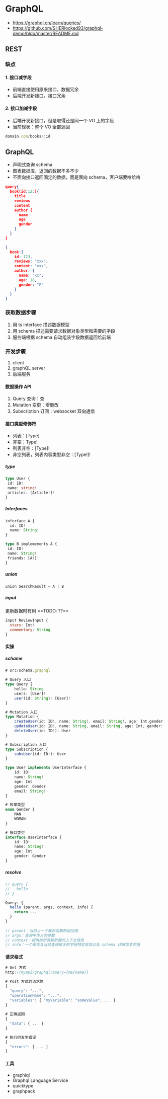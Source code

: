 # **GraphQL**

* <https://graphql.cn/learn/queries/>
* <https://github.com/SHERlocked93/graphql-demo/blob/master/README.md>

## REST

### 缺点

#### 1. 接口减字段

* 前端直接使用原来接口，数据冗余
* 后端开发新接口，接口冗余

#### 2. 接口加减字段

* 后端开发新接口，但是取得还是同一个 VO 上的字段
* 当前现状：整个 VO 全部返回

```js
domain.com/books/:id
```

## GraphQL

* 声明式查询 schema
* 图表数据库，返回的数据不多不少
* 不面向接口返回固定的数据，而是面向 schema，客户端要啥给啥

```json
query{
  book(id:123){
    title
    reviews
    content
    author {
      name
      age
      gender
    }
  }
}

{
  book:{
    id: 123,
    reviews: "xxx",
    content: "xxx",
    author: {
      name: "xx",
      age: 18,
      gender: "F"
    }
  }
}
```

### 获取数据步骤

1. 用 ts interface 描述数据模型
2. 用 schema 描述需要请求数据对象类型和需要的字段
3. 服务端根据 schema 自动组装字段数据返回给前端

### 开发步骤

1. client
2. graphQL server
3. 后端服务

#### 数据操作 API

1. Query 查询：查
2. Mutation 变更：增删改
3. Subscription 订阅：websocket 双向通信

#### 接口类型修饰符

* 列表：[Type]
* 非空：Type!
* 列表非空：[Type]!
* 非空列表，列表内容类型非空：[Type!]!

##### type

```ts
type User {
 id: ID!
 name: string!
 articles: [Article!]!
}
```

##### Interfaces

```ts
inferface A {
  id: ID!
  name: String!
}

type B implemements A {
 id: ID!
 name: String!
 friends: [A!]!
}
```

##### union

```ts
union SearchResult = A | B
```

##### input

更新数据时有用 ==TODO: ??==

```js
input ReviewInput {
  stars: Int!
  commentary: String
}
```

#### 实操

##### schame

```ts
# src/schema.graphql

# Query 入口
type Query {
    hello: String
    users: [User]!
    user(id: String): [User]!
}

# Mutation 入口
type Mutation {
    createUser(id: ID!, name: String!, email: String!, age: Int,gender: Gender): User!
    updateUser(id: ID!, name: String, email: String, age: Int, gender: Gender): User!
    deleteUser(id: ID!): User
}

# Subscription 入口
type Subscription {
    subsUser(id: ID!): User
}

type User implements UserInterface {
    id: ID!
    name: String!
    age: Int
    gender: Gender
    email: String!
}

# 枚举类型
enum Gender {
    MAN
    WOMAN
}

# 接口类型
interface UserInterface {
    id: ID!
    name: String!
    age: Int
    gender: Gender
}
```

##### resolve

```ts
// query {
//   hello
// }

Query: {
  hello (parent, args, context, info) {
    return ...
  }
}
  
// parent：当前上一个解析函数的返回值
// args：查询中传入的参数
// context：提供给所有解析器的上下文信息
// info：一个保存与当前查询相关的字段特定信息以及 schema 详细信息的值
```

#### 请求格式

```ts
# Get 方式
http://myapi/graphql?query={me{name}}

# Post 方式的请求体
{
  "query": "...",
  "operationName": "...",
  "variables": { "myVariable": "someValue", ... }
}
  
# 正确返回
{
  "data": { ... }
}

# 执行时发生错误
{
  "errors": [ ... ]
}
```

#### 工具

* graphiql
* Graphql Language Service
* quicktype
* graphpack
